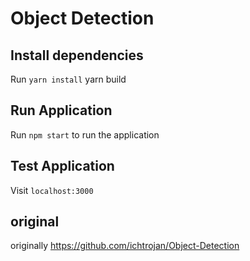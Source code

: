 # Object Detection

## Install dependencies

Run `yarn install`
yarn build

## Run Application

Run `npm start` to run the application

## Test Application

Visit `localhost:3000` 


## original
originally https://github.com/ichtrojan/Object-Detection
